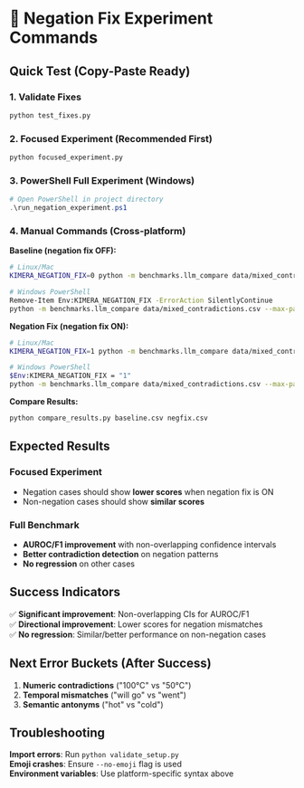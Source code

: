 # 🧪 Negation Fix Experiment Commands

## Quick Test (Copy-Paste Ready)

### 1. Validate Fixes
```bash
python test_fixes.py
```

### 2. Focused Experiment (Recommended First)
```bash
python focused_experiment.py
```

### 3. PowerShell Full Experiment (Windows)
```powershell
# Open PowerShell in project directory
.\run_negation_experiment.ps1
```

### 4. Manual Commands (Cross-platform)

**Baseline (negation fix OFF):**
```bash
# Linux/Mac
KIMERA_NEGATION_FIX=0 python -m benchmarks.llm_compare data/mixed_contradictions.csv --max-pairs 500 --kimera-only --outfile baseline.csv --no-emoji

# Windows PowerShell
Remove-Item Env:KIMERA_NEGATION_FIX -ErrorAction SilentlyContinue
python -m benchmarks.llm_compare data/mixed_contradictions.csv --max-pairs 500 --kimera-only --outfile baseline.csv --no-emoji
```

**Negation Fix (negation fix ON):**
```bash
# Linux/Mac  
KIMERA_NEGATION_FIX=1 python -m benchmarks.llm_compare data/mixed_contradictions.csv --max-pairs 500 --kimera-only --outfile negfix.csv --no-emoji

# Windows PowerShell
$Env:KIMERA_NEGATION_FIX = "1"
python -m benchmarks.llm_compare data/mixed_contradictions.csv --max-pairs 500 --kimera-only --outfile negfix.csv --no-emoji
```

**Compare Results:**
```bash
python compare_results.py baseline.csv negfix.csv
```

## Expected Results

### Focused Experiment
- Negation cases should show **lower scores** when negation fix is ON
- Non-negation cases should show **similar scores**

### Full Benchmark
- **AUROC/F1 improvement** with non-overlapping confidence intervals
- **Better contradiction detection** on negation patterns
- **No regression** on other cases

## Success Indicators

✅ **Significant improvement**: Non-overlapping CIs for AUROC/F1  
✅ **Directional improvement**: Lower scores for negation mismatches  
✅ **No regression**: Similar/better performance on non-negation cases

## Next Error Buckets (After Success)

1. **Numeric contradictions** ("100°C" vs "50°C")
2. **Temporal mismatches** ("will go" vs "went") 
3. **Semantic antonyms** ("hot" vs "cold")

## Troubleshooting

**Import errors**: Run `python validate_setup.py`  
**Emoji crashes**: Ensure `--no-emoji` flag is used  
**Environment variables**: Use platform-specific syntax above